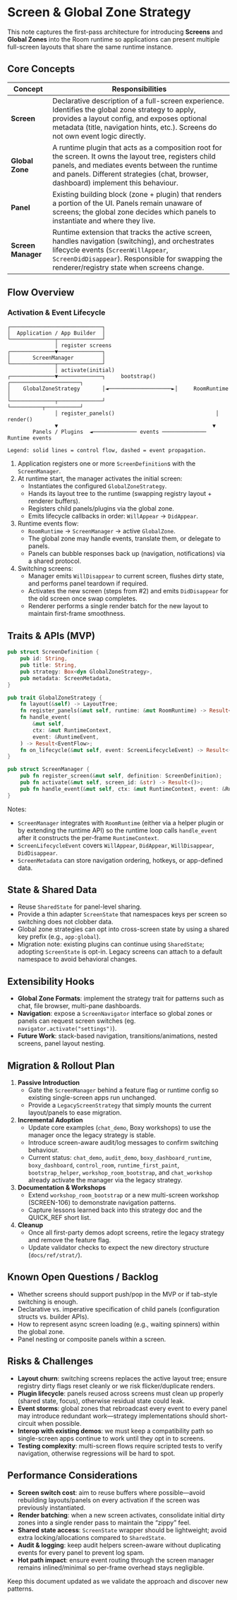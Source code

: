 # Screen & Global Zone Strategy

This note captures the first-pass architecture for introducing **Screens** and
**Global Zones** into the Room runtime so applications can present multiple
full-screen layouts that share the same runtime instance.

## Core Concepts

| Concept      | Responsibilities |
|--------------|------------------|
| **Screen**   | Declarative description of a full-screen experience. Identifies the global zone strategy to apply, provides a layout config, and exposes optional metadata (title, navigation hints, etc.). Screens do not own event logic directly. |
| **Global Zone** | A runtime plugin that acts as a composition root for the screen. It owns the layout tree, registers child panels, and mediates events between the runtime and panels. Different strategies (chat, browser, dashboard) implement this behaviour. |
| **Panel**    | Existing building block (zone + plugin) that renders a portion of the UI. Panels remain unaware of screens; the global zone decides which panels to instantiate and where they live. |
| **Screen Manager** | Runtime extension that tracks the active screen, handles navigation (switching), and orchestrates lifecycle events (`ScreenWillAppear`, `ScreenDidDisappear`). Responsible for swapping the renderer/registry state when screens change. |

## Flow Overview

### Activation & Event Lifecycle

```
┌─────────────────────────────┐
│  Application / App Builder  │
└──────────────┬──────────────┘
               │ register screens
┌──────────────▼──────────────┐
│       ScreenManager         │
└──────────────┬──────────────┘
               │ activate(initial)
┌──────────────▼──────────────┐     bootstrap()      ┌──────────────────────┐
│    GlobalZoneStrategy       │◄────────────────────►│     RoomRuntime      │
└──────────────┬──────────────┘                      └──────────┬───────────┘
               │ register_panels()                                │ render()
               ▼                                                 ▼
        Panels / Plugins  ◄────────────── events ────────────── Runtime events

Legend: solid lines = control flow, dashed = event propagation.
```

1. Application registers one or more `ScreenDefinition`s with the `ScreenManager`.
2. At runtime start, the manager activates the initial screen:
   - Instantiates the configured `GlobalZoneStrategy`.
   - Hands its layout tree to the runtime (swapping registry layout + renderer buffers).
   - Registers child panels/plugins via the global zone.
   - Emits lifecycle callbacks in order: `WillAppear` → `DidAppear`.
3. Runtime events flow:
   - `RoomRuntime` → `ScreenManager` → active `GlobalZone`.
   - The global zone may handle events, translate them, or delegate to panels.
   - Panels can bubble responses back up (navigation, notifications) via a shared protocol.
4. Switching screens:
   - Manager emits `WillDisappear` to current screen, flushes dirty state, and performs panel teardown if required.
   - Activates the new screen (steps from #2) and emits `DidDisappear` for the old screen once swap completes.
   - Renderer performs a single render batch for the new layout to maintain first-frame smoothness.

## Traits & APIs (MVP)

```rust
pub struct ScreenDefinition {
    pub id: String,
    pub title: String,
    pub strategy: Box<dyn GlobalZoneStrategy>,
    pub metadata: ScreenMetadata,
}

pub trait GlobalZoneStrategy {
    fn layout(&self) -> LayoutTree;
    fn register_panels(&mut self, runtime: &mut RoomRuntime) -> Result<()>;
    fn handle_event(
        &mut self,
        ctx: &mut RuntimeContext,
        event: &RuntimeEvent,
    ) -> Result<EventFlow>;
    fn on_lifecycle(&mut self, event: ScreenLifecycleEvent) -> Result<()>;
}

pub struct ScreenManager {
    pub fn register_screen(&mut self, definition: ScreenDefinition);
    pub fn activate(&mut self, screen_id: &str) -> Result<()>;
    pub fn handle_event(&mut self, ctx: &mut RuntimeContext, event: &RuntimeEvent) -> Result<EventFlow>;
}
```

Notes:
- `ScreenManager` integrates with `RoomRuntime` (either via a helper plugin or by extending the runtime API) so the runtime loop calls `handle_event` after it constructs the per-frame `RuntimeContext`.
- `ScreenLifecycleEvent` covers `WillAppear`, `DidAppear`, `WillDisappear`, `DidDisappear`.
- `ScreenMetadata` can store navigation ordering, hotkeys, or app-defined data.

## State & Shared Data

- Reuse `SharedState` for panel-level sharing.
- Provide a thin adapter `ScreenState` that namespaces keys per screen so switching does not clobber data.
- Global zone strategies can opt into cross-screen state by using a shared key prefix (e.g., `app:global`).
- Migration note: existing plugins can continue using `SharedState`; adopting `ScreenState` is opt-in. Legacy screens can attach to a default namespace to avoid behavioral changes.

## Extensibility Hooks

- **Global Zone Formats**: implement the strategy trait for patterns such as chat, file browser, multi-pane dashboards.
- **Navigation**: expose a `ScreenNavigator` interface so global zones or panels can request screen switches (eg. `navigator.activate("settings")`).
- **Future Work**: stack-based navigation, transitions/animations, nested screens, panel layout nesting.

## Migration & Rollout Plan

1. **Passive Introduction**
   - Gate the `ScreenManager` behind a feature flag or runtime config so existing single-screen apps run unchanged.
   - Provide a `LegacyScreenStrategy` that simply mounts the current layout/panels to ease migration.
2. **Incremental Adoption**
   - Update core examples (`chat_demo`, Boxy workshops) to use the manager once the legacy strategy is stable.
   - Introduce screen-aware audit/log messages to confirm switching behaviour.
   - Current status: `chat_demo`, `audit_demo`, `boxy_dashboard_runtime`, `boxy_dashboard`, `control_room`, `runtime_first_paint`, `bootstrap_helper`, `workshop_room_bootstrap`, and `chat_workshop` already activate the manager via the legacy strategy.
3. **Documentation & Workshops**
   - Extend `workshop_room_bootstrap` or a new multi-screen workshop (SCREEN-106) to demonstrate navigation patterns.
   - Capture lessons learned back into this strategy doc and the QUICK_REF short list.
4. **Cleanup**
   - Once all first-party demos adopt screens, retire the legacy strategy and remove the feature flag.
   - Update validator checks to expect the new directory structure (`docs/ref/strat/`).

## Known Open Questions / Backlog

- Whether screens should support push/pop in the MVP or if tab-style switching is enough.
- Declarative vs. imperative specification of child panels (configuration structs vs. builder APIs).
- How to represent async screen loading (e.g., waiting spinners) within the global zone.
- Panel nesting or composite panels within a screen.

## Risks & Challenges

- **Layout churn**: switching screens replaces the active layout tree; ensure registry dirty flags reset cleanly or we risk flicker/duplicate renders.
- **Plugin lifecycle**: panels reused across screens must clean up properly (shared state, focus), otherwise residual state could leak.
- **Event storms**: global zones that rebroadcast every event to every panel may introduce redundant work—strategy implementations should short-circuit when possible.
- **Interop with existing demos**: we must keep a compatibility path so single-screen apps continue to work until they opt in to screens.
- **Testing complexity**: multi-screen flows require scripted tests to verify navigation, otherwise regressions will be hard to spot.

## Performance Considerations

- **Screen switch cost**: aim to reuse buffers where possible—avoid rebuilding layouts/panels on every activation if the screen was previously instantiated.
- **Render batching**: when a new screen activates, consolidate initial dirty zones into a single render pass to maintain the “zippy” feel.
- **Shared state access**: `ScreenState` wrapper should be lightweight; avoid extra locking/allocations compared to `SharedState`.
- **Audit & logging**: keep audit helpers screen-aware without duplicating events for every panel to prevent log spam.
- **Hot path impact**: ensure event routing through the screen manager remains inlined/minimal so per-frame overhead stays negligible.

Keep this document updated as we validate the approach and discover new patterns.
